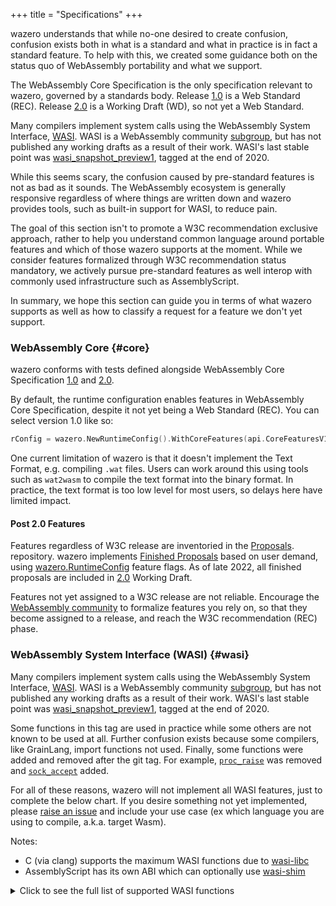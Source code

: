 +++
title = "Specifications"
+++

wazero understands that while no-one desired to create confusion, confusion
exists both in what is a standard and what in practice is in fact a standard
feature. To help with this, we created some guidance both on the status quo
of WebAssembly portability and what we support.

The WebAssembly Core Specification is the only specification relevant to
wazero, governed by a standards body. Release [1.0][1] is a Web Standard (REC).
Release [2.0][2] is a Working Draft (WD), so not yet a Web Standard.

Many compilers implement system calls using the WebAssembly System Interface,
[WASI][5]. WASI is a WebAssembly community [subgroup][3], but has not published
any working drafts as a result of their work. WASI's last stable point was
[wasi_snapshot_preview1][4], tagged at the end of 2020.

While this seems scary, the confusion caused by pre-standard features is not as
bad as it sounds. The WebAssembly ecosystem is generally responsive regardless
of where things are written down and wazero provides tools, such as built-in
support for WASI, to reduce pain.

The goal of this section isn't to promote a W3C recommendation exclusive
approach, rather to help you understand common language around portable
features and which of those wazero supports at the moment. While we consider
features formalized through W3C recommendation status mandatory, we actively
pursue pre-standard features as well interop with commonly used infrastructure
such as AssemblyScript.

In summary, we hope this section can guide you in terms of what wazero supports
as well as how to classify a request for a feature we don't yet support.

### WebAssembly Core {#core}
wazero conforms with tests defined alongside WebAssembly Core
Specification [1.0][1] and [2.0][14].

By default, the runtime configuration enables features in WebAssembly Core
Specification, despite it not yet being a Web Standard (REC). You can select
version 1.0 like so:
```go
rConfig = wazero.NewRuntimeConfig().WithCoreFeatures(api.CoreFeaturesV1)
```

One current limitation of wazero is that it doesn't implement the Text
Format, e.g. compiling `.wat` files. Users can work around this using tools such as `wat2wasm` to
compile the text format into the binary format. In practice, the text format is
too low level for most users, so delays here have limited impact.

#### Post 2.0 Features
Features regardless of W3C release are inventoried in the [Proposals][10].
repository. wazero implements [Finished Proposals][11] based on user demand,
using [wazero.RuntimeConfig][7] feature flags. As of late 2022, all finished
proposals are included in [2.0][14] Working Draft.

Features not yet assigned to a W3C release are not reliable. Encourage the
[WebAssembly community][12] to formalize features you rely on, so that they
become assigned to a release, and reach the W3C recommendation (REC) phase.

### WebAssembly System Interface (WASI) {#wasi}

Many compilers implement system calls using the WebAssembly System Interface,
[WASI][5]. WASI is a WebAssembly community [subgroup][3], but has not published
any working drafts as a result of their work. WASI's last stable point was
[wasi_snapshot_preview1][4], tagged at the end of 2020.

Some functions in this tag are used in practice while some others are not known
to be used at all. Further confusion exists because some compilers, like
GrainLang, import functions not used. Finally, some functions were added and
removed after the git tag. For example, [`proc_raise`][13] was removed and
[`sock_accept`][15] added.

For all of these reasons, wazero will not implement all WASI features, just to
complete the below chart. If you desire something not yet implemented, please
[raise an issue](https://github.com/tetratelabs/wazero/issues/new) and include
your use case (ex which language you are using to compile, a.k.a. target Wasm).

Notes:
 * C (via clang) supports the maximum WASI functions due to [wasi-libc][16]
 * AssemblyScript has its own ABI which can optionally use [wasi-shim][17]

<details><summary>Click to see the full list of supported WASI functions</summary>
<p>

| Function                | Status |     Known Usage |
|:------------------------|:------:|----------------:|
| args_get                |   ✅    |          TinyGo |
| args_sizes_get          |   ✅    |          TinyGo |
| environ_get             |   ✅    |          TinyGo |
| environ_sizes_get       |   ✅    |          TinyGo |
| clock_res_get           |   ✅    |                 |
| clock_time_get          |   ✅    |          TinyGo |
| fd_advise               |   👷   |                 |
| fd_allocate             |   ✅    |            Rust |
| fd_close                |   ✅    |          TinyGo |
| fd_datasync             |   ✅    |            Rust |
| fd_fdstat_get           |   ✅    |          TinyGo |
| fd_fdstat_set_flags     |   ✅    |            Rust |
| fd_fdstat_set_rights    |   💀   |                 |
| fd_filestat_get         |   ✅    |             Zig |
| fd_filestat_set_size    |   ✅    |        Rust,Zig |
| fd_filestat_set_times   |   ✅    |        Rust,Zig |
| fd_pread                |   ✅    |             Zig |
| fd_prestat_get          |   ✅    | Rust,TinyGo,Zig |
| fd_prestat_dir_name     |   ✅    | Rust,TinyGo,Zig |
| fd_pwrite               |   ✅    |        Rust,Zig |
| fd_read                 |   ✅    | Rust,TinyGo,Zig |
| fd_readdir              |   ✅    |        Rust,Zig |
| fd_renumber             |   ✅    |            libc |
| fd_seek                 |   ✅    |          TinyGo |
| fd_sync                 |   ✅    |              Go |
| fd_tell                 |   ✅    |            Rust |
| fd_write                |   ✅    | Rust,TinyGo,Zig |
| path_create_directory   |   ✅    | Rust,TinyGo,Zig |
| path_filestat_get       |   ✅    | Rust,TinyGo,Zig |
| path_filestat_set_times |   ❌    |                 |
| path_link               |   ✅    |        Rust,Zig |
| path_open               |   ✅    | Rust,TinyGo,Zig |
| path_readlink           |   ✅    |        Rust,Zig |
| path_remove_directory   |   ✅    | Rust,TinyGo,Zig |
| path_rename             |   ✅    | Rust,TinyGo,Zig |
| path_symlink            |   ✅    |        Rust,Zig |
| path_unlink_file        |   ✅    | Rust,TinyGo,Zig |
| poll_oneoff             |   ✅    | Rust,TinyGo,Zig |
| proc_exit               |   ✅    | Rust,TinyGo,Zig |
| proc_raise              |   💀   |                 |
| sched_yield             |   ✅    |            Rust |
| random_get              |   ✅    | Rust,TinyGo,Zig |
| sock_accept             |   ❌    |                 |
| sock_recv               |   ❌    |                 |
| sock_send               |   ❌    |                 |
| sock_shutdown           |   ❌    |                 |

Note: 💀 means the function was later removed from WASI.

</p>
</details>

[1]: https://www.w3.org/TR/2019/REC-wasm-core-1-20191205/
[2]: https://www.w3.org/TR/2022/WD-wasm-core-2-20220419/
[3]: https://github.com/WebAssembly/meetings/blob/main/process/subgroups.md
[4]: https://github.com/WebAssembly/WASI/blob/snapshot-01/phases/snapshot/docs.md
[5]: https://github.com/WebAssembly/WASI
[6]: https://github.com/WebAssembly/spec/tree/wg-1.0/test/core
[7]: https://pkg.go.dev/github.com/tetratelabs/wazero#RuntimeConfig
[9]: https://github.com/tetratelabs/wazero/issues/59
[10]: https://github.com/WebAssembly/proposals
[11]: https://github.com/WebAssembly/proposals/blob/main/finished-proposals.md
[12]: https://www.w3.org/community/webassembly/
[13]: https://github.com/WebAssembly/WASI/pull/136
[14]: https://github.com/WebAssembly/spec/tree/d39195773112a22b245ffbe864bab6d1182ccb06/test/core
[15]: https://github.com/WebAssembly/WASI/pull/458
[16]: https://github.com/WebAssembly/wasi-libc
[17]: https://github.com/AssemblyScript/wasi-shim
